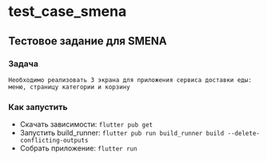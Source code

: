 # test_case_smena

## Тестовое задание для SMENA

### Задача
`Необходимо реализовать 3 экрана для приложения сервиса доставки еды: меню, страницу категории и корзину`

### Как запустить
* Скачать зависимости: `flutter pub get`
* Запустить build_runner: `flutter pub run build_runner build --delete-conflicting-outputs`
* Собрать приложение: `flutter run`